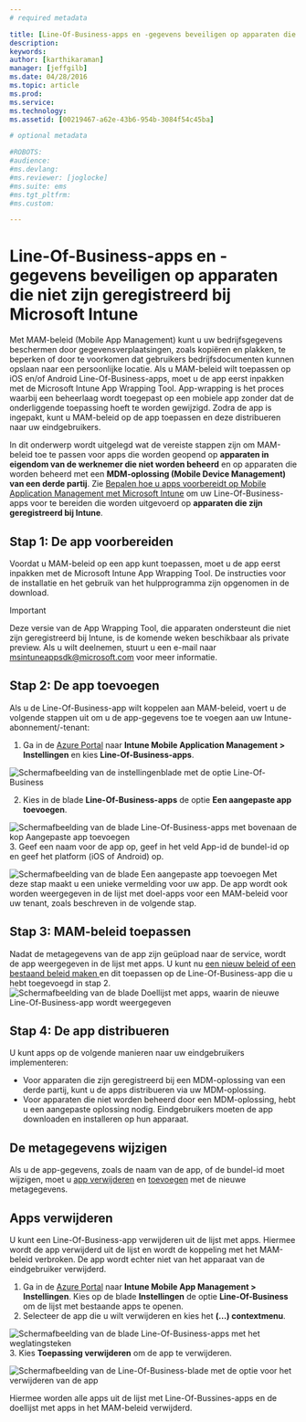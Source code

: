 ```yaml
---
# required metadata

title: [Line-Of-Business-apps en -gegevens beveiligen op apparaten die niet zijn geregistreerd | Microsoft Intune]
description:
keywords:
author: [karthikaraman]
manager: [jeffgilb]
ms.date: 04/28/2016
ms.topic: article
ms.prod:
ms.service:
ms.technology:
ms.assetid: [00219467-a62e-43b6-954b-3084f54c45ba]

# optional metadata

#ROBOTS:
#audience:
#ms.devlang:
#ms.reviewer: [joglocke]
#ms.suite: ems
#ms.tgt_pltfrm:
#ms.custom:

---
```


# Line-Of-Business-apps en -gegevens beveiligen op apparaten die niet zijn geregistreerd bij Microsoft Intune

Met MAM-beleid (Mobile App Management) kunt u uw bedrijfsgegevens beschermen door gegevensverplaatsingen, zoals kopiëren en plakken, te beperken of door te voorkomen dat gebruikers bedrijfsdocumenten kunnen opslaan naar een persoonlijke locatie.   Als u MAM-beleid wilt toepassen op iOS en/of Android Line-Of-Business-apps, moet u de app eerst inpakken met de Microsoft Intune App Wrapping Tool.  App-wrapping is het proces waarbij een beheerlaag wordt toegepast op een mobiele app zonder dat de onderliggende toepassing hoeft te worden gewijzigd.  Zodra de app is ingepakt, kunt u MAM-beleid op de app toepassen en deze distribueren naar uw eindgebruikers.  

In dit onderwerp wordt uitgelegd wat de vereiste stappen zijn om MAM-beleid toe te passen voor apps die worden geopend op **apparaten in eigendom van de werknemer die niet worden beheerd** en op apparaten die worden beheerd met een **MDM-oplossing (Mobile Device Management) van een derde partij**.  Zie [Bepalen hoe u apps voorbereidt op Mobile Application Management met Microsoft Intune](decide-how-to-prepare-apps-for-mobile-application-management-with-microsoft-intune.md) om uw Line-Of-Business-apps voor te bereiden die worden uitgevoerd op **apparaten die zijn geregistreerd bij Intune**.
##  Stap 1: De app voorbereiden
Voordat u MAM-beleid op een app kunt toepassen, moet u de app eerst inpakken met de Microsoft Intune App Wrapping Tool.  De instructies voor de installatie en het gebruik van het hulpprogramma zijn opgenomen in de download.  
>[!IMPORTANT]  
>Deze versie van de App Wrapping Tool, die apparaten ondersteunt die niet zijn geregistreerd bij Intune, is de komende weken beschikbaar als private preview. Als u wilt deelnemen, stuurt u een e-mail naar msintuneappsdk@microsoft.com voor meer informatie.

## Stap 2: De app toevoegen

Als u de Line-Of-Business-app wilt koppelen aan MAM-beleid, voert u de volgende stappen uit om u de app-gegevens toe te voegen aan uw Intune-abonnement/-tenant:

1. Ga in de [Azure Portal](https://portal.azure.com/) naar **Intune Mobile Application Management > Instellingen** en kies **Line-Of-Business-apps**.

  ![Schermafbeelding van de instellingenblade met de optie Line-Of-Business](../media/mam-azure-portal-lob-on-settings.png)

2. Kies in de blade **Line-Of-Business-apps** de optie **Een aangepaste app toevoegen**.

  ![Schermafbeelding van de blade Line-Of-Business-apps met bovenaan de kop Aangepaste app toevoegen](../media/mam-azure-portal-add-lob-app-action.png)
3.  Geef een naam voor de app op, geef in het veld App-id de bundel-id op en geef het platform (iOS of Android) op.

  ![Schermafbeelding van de blade Een aangepaste app toevoegen](../media/mam-azure-portal-add-app-details.png) Met deze stap maakt u een unieke vermelding voor uw app.  De app wordt ook worden weergegeven in de lijst met doel-apps voor een MAM-beleid voor uw tenant, zoals beschreven in de volgende stap.

## Stap 3: MAM-beleid toepassen
Nadat de metagegevens van de app zijn geüpload naar de service, wordt de app weergegeven in de lijst met apps.  U kunt nu [een nieuw beleid of een bestaand beleid maken ](create-and-deploy-mobile-app-management-policies-with-microsoft-intune.md) en dit toepassen op de Line-Of-Business-app die u hebt toegevoegd in stap 2.
  ![Schermafbeelding van de blade Doellijst met apps, waarin de nieuwe Line-Of-Business-app wordt weergegeven](../media/mam-azure-portal-lob-on-targeted-app-list.png)
## Stap 4: De app distribueren
U kunt apps op de volgende manieren naar uw eindgebruikers implementeren:
* Voor apparaten die zijn geregistreerd bij een MDM-oplossing van een derde partij, kunt u de apps distribueren via uw MDM-oplossing.
* Voor apparaten die niet worden beheerd door een MDM-oplossing, hebt u een aangepaste oplossing nodig. Eindgebruikers moeten de app downloaden en installeren op hun apparaat.

## De metagegevens wijzigen
Als u de app-gegevens, zoals de naam van de app, of de bundel-id moet wijzigen, moet u [app verwijderen](#remove-apps) en [toevoegen](#add-the-app) met de nieuwe metagegevens.

##  Apps verwijderen
U kunt een Line-Of-Business-app verwijderen uit de lijst met apps.  Hiermee wordt de app verwijderd uit de lijst en wordt de koppeling met het MAM-beleid verbroken. De app wordt echter niet van het apparaat van de eindgebruiker verwijderd.  

1.  Ga in de [Azure Portal](https://portal.azure.com/) naar **Intune Mobile App Management > Instellingen**.  Kies op de blade **Instellingen** de optie **Line-Of-Business** om de lijst met bestaande apps te openen.  
2.  Selecteer de app die u wilt verwijderen en kies het **(…) contextmenu**.

  ![Schermafbeelding van de blade Line-Of-Business-apps met het weglatingsteken](../media/mam-azure-portal-lob-context-menu.png)
3.  Kies **Toepassing verwijderen** om de app te verwijderen.

  ![Schermafbeelding van de Line-Of-Business-blade met de optie voor het verwijderen van de app](../media/mam-azure-portal-delete-app.png)

  Hiermee worden alle apps uit de lijst met Line-Of-Bussines-apps en de doellijst met apps in het MAM-beleid verwijderd.


<!--HONumber=May16_HO3-->


